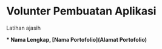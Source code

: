 # Volunter Pembuatan Aplikasi
Latihan ajasih

**\* Nama Lengkap, [Nama Portofolio](Alamat Portofolio)**


